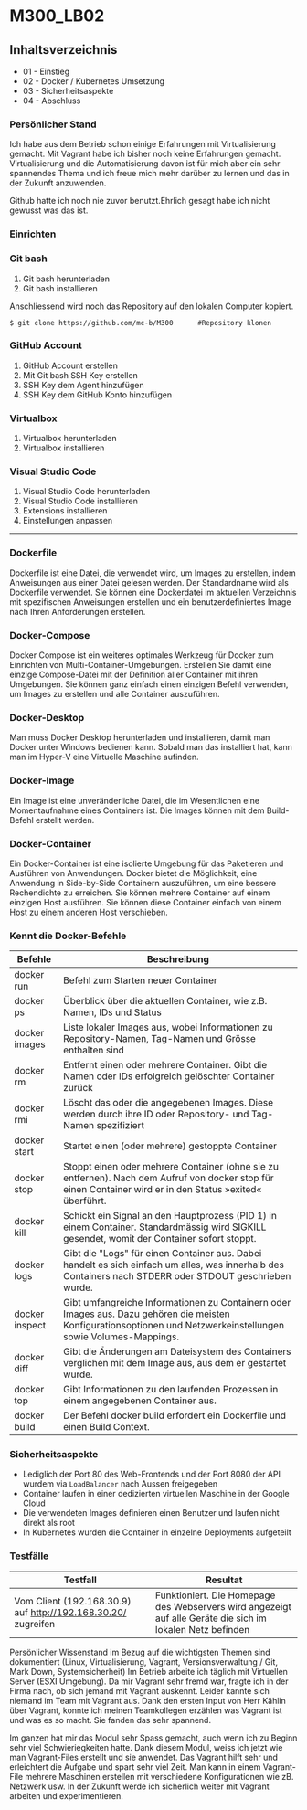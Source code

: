 # M300_LB02

## Inhaltsverzeichnis

-   01 - Einstieg
-   02 - Docker / Kubernetes Umsetzung
-   03 - Sicherheitsaspekte
-   04 - Abschluss

### Persönlicher Stand

Ich habe aus dem Betrieb schon einige Erfahrungen mit Virtualisierung gemacht.
Mit Vagrant habe ich bisher noch keine Erfahrungen gemacht.
Virtualisierung und die Automatisierung davon ist für mich aber ein sehr spannendes Thema und ich 
freue mich mehr darüber zu lernen und das in der Zukunft anzuwenden.

Github hatte ich noch nie zuvor benutzt.Ehrlich gesagt habe ich nicht gewusst was das ist.
### Einrichten

### Git bash

1. Git bash herunterladen 
2. Git bash installieren

Anschliessend wird noch das Repository auf den lokalen Computer kopiert.
```
$ git clone https://github.com/mc-b/M300      #Repository klonen
 ```
  
### GitHub Account

1. GitHub Account erstellen
2. Mit Git bash SSH Key erstellen
3. SSH Key dem Agent hinzufügen
4. SSH Key dem GitHub Konto hinzufügen

### Virtualbox

1. Virtualbox herunterladen
2. Virtualbox installieren

### Visual Studio Code

1. Visual Studio Code herunterladen
2. Visual Studio Code installieren
3. Extensions installieren
4. Einstellungen anpassen


---
### Dockerfile
Dockerfile ist eine Datei, die verwendet wird, um Images zu erstellen, indem Anweisungen aus einer Datei gelesen werden. Der Standardname wird als Dockerfile verwendet. Sie können eine Dockerdatei im aktuellen Verzeichnis mit spezifischen Anweisungen erstellen und ein benutzerdefiniertes Image nach Ihren Anforderungen erstellen.
### Docker-Compose
Docker Compose ist ein weiteres optimales Werkzeug für Docker zum Einrichten von Multi-Container-Umgebungen. Erstellen Sie damit eine einzige Compose-Datei mit der Definition aller Container mit ihren Umgebungen. Sie können ganz einfach einen einzigen Befehl verwenden, um Images zu erstellen und alle Container auszuführen.
### Docker-Desktop
Man muss Docker Desktop herunterladen und installieren, damit man Docker unter Windows bedienen kann. Sobald man das installiert hat, kann man im Hyper-V eine Virtuelle Maschine aufinden. 
### Docker-Image
Ein Image ist eine unveränderliche Datei, die im Wesentlichen eine Momentaufnahme eines Containers ist. Die Images können mit dem Build-Befehl erstellt werden.
### Docker-Container
Ein Docker-Container ist eine isolierte Umgebung für das Paketieren und Ausführen von Anwendungen. Docker bietet die Möglichkeit, eine Anwendung in Side-by-Side Containern auszuführen, um eine bessere Rechendichte zu erreichen. Sie können mehrere Container auf einem einzigen Host ausführen. Sie können diese Container einfach von einem Host zu einem anderen Host verschieben.
### Kennt die Docker-Befehle

| Befehle     | Beschreibung
| -------     | -----------
| docker run  | Befehl zum Starten neuer Container
| docker ps   | Überblick über die aktuellen Container, wie z.B. Namen, IDs und Status
| docker images | Liste lokaler Images aus, wobei Informationen zu Repository-Namen, Tag-Namen und Grösse enthalten sind
| docker rm | Entfernt einen oder mehrere Container. Gibt die Namen oder IDs erfolgreich gelöschter Container zurück
| docker rmi | Löscht das oder die angegebenen Images. Diese werden durch ihre ID oder Repository- und Tag-Namen spezifiziert
| docker start | Startet einen (oder mehrere) gestoppte Container
| docker stop | Stoppt einen oder mehrere Container (ohne sie zu entfernen). Nach dem Aufruf von docker stop für einen Container wird er in den Status »exited« überführt.
|  docker kill  | Schickt ein Signal an den Hauptprozess (PID 1) in einem Container. Standardmässig wird SIGKILL gesendet, womit der Container sofort stoppt.
| docker logs | Gibt die "Logs" für einen Container aus. Dabei handelt es sich einfach um alles, was innerhalb des Containers nach STDERR oder STDOUT geschrieben wurde.
| docker inspect | Gibt umfangreiche Informationen zu Containern oder Images aus. Dazu gehören die meisten Konfigurationsoptionen und Netzwerkeinstellungen sowie Volumes-Mappings.
| docker diff | Gibt die Änderungen am Dateisystem des Containers verglichen mit dem Image aus, aus dem er gestartet wurde.
| docker top | Gibt Informationen zu den laufenden Prozessen in einem angegebenen Container aus.
| docker build | Der Befehl docker build erfordert ein Dockerfile und einen Build Context. 


### Sicherheitsaspekte

-   Lediglich der Port 80 des Web-Frontends und der Port 8080 der API wurdem via `LoadBalancer` nach Aussen freigegeben
-   Container laufen in einer dedizierten virtuellen Maschine in der Google Cloud
-   Die verwendeten Images definieren einen Benutzer und laufen nicht direkt als root
-   In Kubernetes wurden die Container in einzelne Deployments aufgeteilt



### Testfälle

| Testfall                                                                                                                               | Resultat                                                                                                               |
| -------------------------------------------------------------------------------------------------------------------------------------- | ---------------------------------------------------------------------------------------------------------------------- |
| Vom Client (192.168.30.9) auf http://192.168.30.20/ zugreifen                                                                          | Funktioniert. Die Homepage des Webservers wird angezeigt auf alle Geräte die sich im lokalen Netz befinden                                                              |                                              





















Persönlicher Wissenstand im Bezug auf die wichtigsten Themen sind dokumentiert (Linux, Virtualisierung, Vagrant, Versionsverwaltung / Git, Mark Down, Systemsicherheit)
Im Betrieb arbeite ich täglich mit Virtuellen Server (ESXI Umgebung). Da mir Vagrant sehr fremd war, fragte ich in der Firma nach, ob sich jemand mit Vagrant auskennt. Leider kannte sich niemand im Team mit Vagrant aus. Dank den ersten Input von Herr Kählin über Vagrant, konnte ich meinen Teamkollegen erzählen was Vagrant ist und was es so macht. Sie fanden das sehr spannend. 




Im ganzen hat mir das Modul sehr Spass gemacht, auch wenn ich zu Beginn sehr viel Schwieriegkeiten hatte.
Dank diesem Modul, weiss ich jetzt wie man Vagrant-Files erstellt und sie anwendet. 
Das Vagrant hilft sehr und erleichtert die Aufgabe und spart sehr viel Zeit. Man kann in einem Vagrant-File mehrere Maschinen erstellen mit verschiedene Konfigurationen wie zB. Netzwerk usw. 
In der Zukunft werde ich sicherlich weiter mit Vagrant arbeiten und experimentieren. 


